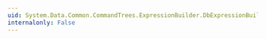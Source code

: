 ```yaml
---
uid: System.Data.Common.CommandTrees.ExpressionBuilder.DbExpressionBuilder.Where(System.Data.Common.CommandTrees.DbExpression,System.Func{System.Data.Common.CommandTrees.DbExpression,System.Data.Common.CommandTrees.DbExpression})
internalonly: False
---
```

